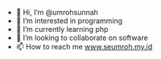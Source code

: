 - 👋 Hi, I’m @umrohsunnah
- 👀 I’m interested in programming
- 🌱 I’m currently learning php
- 💞️ I’m looking to collaborate on software
- 📫 How to reach me www.seumroh.my.id

<!---
umrohsunnah/umrohsunnah is a ✨ special ✨ repository because its `README.md` (this file) appears on your GitHub profile.
You can click the Preview link to take a look at your changes.
--->

